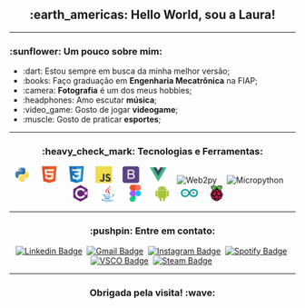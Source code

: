 <!--
**fslaurafs/fslaurafs** is a ✨ _special_ ✨ repository because its `README.md` (this file) appears on your GitHub profile.

### Hi there 👋

Here are some ideas to get you started:

- 🔭 I’m currently working on ...
- 🌱 I’m currently learning ...
- 👯 I’m looking to collaborate on ...
- 🤔 I’m looking for help with ...
- 💬 Ask me about ...
- 📫 How to reach me: ...
- 😄 Pronouns: ...
- ⚡ Fun fact: ...
-->

<h2 align="center"> :earth_americas: Hello World, sou a Laura! </h2>

<hr>

<h3> :sunflower: Um pouco sobre mim: </h3>

<!-- Gameboy: <img align="right" src="https://i.pinimg.com/originals/99/f3/4b/99f34ba8bba634ec75b26b56a207e489.gif" height="200"/> -->
<!-- Neon: <img align="right" src="https://media3.giphy.com/avatars/dianapietrzyk/wWrk0vNBjwQp.gif" height="250"/> -->
<!-- Shark: <img align="right" src="https://images.gamebanana.com/img/ico/sprays/56f1b98f78477.gif" height="250"/> -->

<ul>
    <li> :dart: Estou sempre em busca da minha melhor versão;</li>
    <li> :books: Faço graduação em <strong>Engenharia Mecatrônica</strong> na FIAP;</li>
    <li> :camera: <strong>Fotografia</strong> é um dos meus hobbies;</li>
    <li> :headphones: Amo escutar <strong>música</strong>;</li>
    <li> :video_game: Gosto de jogar <strong>videogame</strong>;</li>
    <li> :muscle: Gosto de praticar <strong>esportes</strong>;</li>
</ul>

<hr>

<h3 align="center"> :heavy_check_mark: Tecnologias e Ferramentas: </h3>
<p align="center">
    <img src="https://raw.githubusercontent.com/devicons/devicon/master/icons/python/python-original.svg" alt="Python" height="30"/>&emsp;
    <img src="https://raw.githubusercontent.com/devicons/devicon/master/icons/html5/html5-original.svg" alt="HTML5" height="30"/>&emsp;
    <img src="https://raw.githubusercontent.com/devicons/devicon/master/icons/css3/css3-original.svg" alt="CSS3" height="30"/>&emsp;
    <img src="https://raw.githubusercontent.com/devicons/devicon/master/icons/javascript/javascript-original.svg" alt="JavaScript" height="30"/>&emsp;
    <img src="https://raw.githubusercontent.com/devicons/devicon/master/icons/bootstrap/bootstrap-plain.svg" alt="Bootstrap" height="30"/>&emsp;
    <img src="https://raw.githubusercontent.com/devicons/devicon/master/icons/vuejs/vuejs-original.svg" alt="Vuejs" height="30"/>&emsp;
    <img src="https://fossies.org/linux/web2py/extras/icons/web2py.gif" alt="Web2py" height="30"/>&emsp;
    <img src="https://upload.wikimedia.org/wikipedia/commons/a/a5/MicroPython_new_logo.jpg" alt="Micropython" height="30"/>&emsp;
    <img src="https://raw.githubusercontent.com/devicons/devicon/master/icons/csharp/csharp-plain.svg" alt="C#" height="30"/>&emsp;
    <img src="https://raw.githubusercontent.com/devicons/devicon/master/icons/java/java-original.svg" alt="Java" height="30"/>&emsp;
    <img src="https://raw.githubusercontent.com/devicons/devicon/master/icons/figma/figma-original.svg" alt="Figma" height="30"/>&emsp;
    <img src="https://raw.githubusercontent.com/devicons/devicon/master/icons/android/android-original.svg" alt="Android" height="30"/>&emsp;
    <img src="https://raw.githubusercontent.com/devicons/devicon/master/icons/arduino/arduino-original.svg" alt="Arduino" height="30"/>&emsp;
    <img src="https://raw.githubusercontent.com/devicons/devicon/master/icons/raspberrypi/raspberrypi-original.svg" alt="Raspberry" height="30"/>&emsp;
</p>

<hr>

<h3 align="center"> :pushpin: Entre em contato: </h3>

<div align="center">
    
[![Linkedin Badge](https://img.shields.io/badge/LINKEDIN--0077b5?style=for-the-badge&logo=linkedin&logoColor=0077b5)](https://www.linkedin.com/in/laurafernandessorato/)&nbsp;
[![Gmail Badge](https://img.shields.io/badge/GMAIL--ea4335?style=for-the-badge&logo=gmail&logoColor=ea4335&link=mailto:larafernandessorato@gmail.com)](mailto:larafernandessorato@gmail.com)&nbsp;
[![Instagram Badge](https://img.shields.io/badge/INSTAGRAM--e4405f?style=for-the-badge&logo=instagram&logoColor=e4405f)](https://www.instagram.com/fslaurafs/)&nbsp;
[![Spotify Badge](https://img.shields.io/badge/SPOTIFY--1ed760?style=for-the-badge&logo=spotify&logoColor=1ed760)](https://open.spotify.com/user/laura.sorato)&nbsp;
[![VSCO Badge](https://img.shields.io/badge/VSCO--b5b5b6?style=for-the-badge&logo=vsco&logoColor=b5b5b6)](https://vsco.co/fslaurafs/gallery)&nbsp;
[![Steam Badge](https://img.shields.io/badge/STEAM--17405b?style=for-the-badge&logo=steam&logoColor=17405b)](https://steamcommunity.com/id/fslaurafs/)&nbsp;

</div>
    
<hr>

<h3 align="center"> Obrigada pela visita! :wave: </h3>
